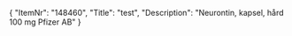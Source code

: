{
  "ItemNr": "148460",
  "Title": "test",
  "Description": "Neurontin, kapsel, hård 100 mg Pfizer AB"
}